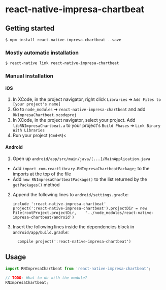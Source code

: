 # react-native-impresa-chartbeat

## Getting started

`$ npm install react-native-impresa-chartbeat --save`

### Mostly automatic installation

`$ react-native link react-native-impresa-chartbeat`

### Manual installation


#### iOS

1. In XCode, in the project navigator, right click `Libraries` ➜ `Add Files to [your project's name]`
2. Go to `node_modules` ➜ `react-native-impresa-chartbeat` and add `RNImpresaChartbeat.xcodeproj`
3. In XCode, in the project navigator, select your project. Add `libRNImpresaChartbeat.a` to your project's `Build Phases` ➜ `Link Binary With Libraries`
4. Run your project (`Cmd+R`)<

#### Android

1. Open up `android/app/src/main/java/[...]/MainApplication.java`
  - Add `import com.reactlibrary.RNImpresaChartbeatPackage;` to the imports at the top of the file
  - Add `new RNImpresaChartbeatPackage()` to the list returned by the `getPackages()` method
2. Append the following lines to `android/settings.gradle`:
  	```
  	include ':react-native-impresa-chartbeat'
  	project(':react-native-impresa-chartbeat').projectDir = new File(rootProject.projectDir, 	'../node_modules/react-native-impresa-chartbeat/android')
  	```
3. Insert the following lines inside the dependencies block in `android/app/build.gradle`:
  	```
      compile project(':react-native-impresa-chartbeat')
  	```


## Usage
```javascript
import RNImpresaChartbeat from 'react-native-impresa-chartbeat';

// TODO: What to do with the module?
RNImpresaChartbeat;
```
  